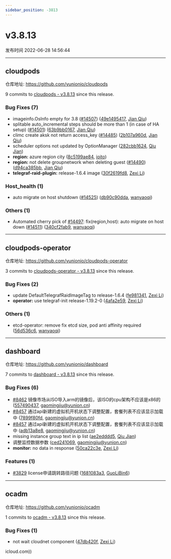 ```yaml
---
sidebar_position: -3813
---
```


# v3.8.13

发布时间 2022-06-28 14:56:44

-----

## cloudpods

仓库地址: https://github.com/yunionio/cloudpods

9 commits to [cloudpods - v3.8.13](https://github.com/yunionio/cloudpods/compare/v3.8.12...v3.8.13) since this release.

### Bug Fixes (7)
- imageinfo.OsInfo empty for 3.8 ([#14507](https://github.com/yunionio/cloudpods/issues/14507)) ([49e1495417](https://github.com/yunionio/cloudpods/commit/49e1495417761f63c507189f4a01253cf87ab9cf), [Jian Qiu](mailto:swordqiu@gmail.com))
- splitable auto_incremental steps should be more than 1 (in case of HA setup) ([#14501](https://github.com/yunionio/cloudpods/issues/14501)) ([63b9bb0167](https://github.com/yunionio/cloudpods/commit/63b9bb01674363715f0a9442fa3231bd643003b5), [Jian Qiu](mailto:swordqiu@gmail.com))
- climc create aksk not return access_key ([#14485](https://github.com/yunionio/cloudpods/issues/14485)) ([2b107a960d](https://github.com/yunionio/cloudpods/commit/2b107a960dd2ed519b5db7feb5eeb38349ee0e11), [Jian Qiu](mailto:swordqiu@gmail.com))
- scheduler options not updated by OptionManager ([282cbb1624](https://github.com/yunionio/cloudpods/commit/282cbb1624ebf5cc0203ef1686bd3f49ebba788f), [Qiu Jian](mailto:qiujian@yunionyun.com))
- **region:** azure region city ([8c5199ae84](https://github.com/yunionio/cloudpods/commit/8c5199ae84f9b7fcdb331a3bd187b4b42b37be31), [ioito](mailto:qu_xuan@icloud.com))
- **region:** not delete groupnetwork when deleting guest ([#14490](https://github.com/yunionio/cloudpods/issues/14490)) ([d94ca385bb](https://github.com/yunionio/cloudpods/commit/d94ca385bb220a7c72b7db93152bea7291b12900), [Jian Qiu](mailto:swordqiu@gmail.com))
- **telegraf-raid-plugin:** release-1.6.4 image ([30f2619fd8](https://github.com/yunionio/cloudpods/commit/30f2619fd8aa826052e40c1650f1d07e7790bf9e), [Zexi Li](mailto:zexi.li@icloud.com))

### Host_health (1)
- auto migrate on host shutdown ([#14525](https://github.com/yunionio/cloudpods/issues/14525)) ([db90c90dda](https://github.com/yunionio/cloudpods/commit/db90c90dda74eb3ea741e56724fc2e63527aa3bb), [wanyaoqi](mailto:18528551+wanyaoqi@users.noreply.github.com))

### Others (1)
- Automated cherry pick of [#14497](https://github.com/yunionio/cloudpods/issues/14497): fix(region,host): auto migrate on host down ([#14511](https://github.com/yunionio/cloudpods/issues/14511)) ([340cf2fab9](https://github.com/yunionio/cloudpods/commit/340cf2fab94ba8b5d9b025b89bd3ab0a551451f4), [wanyaoqi](mailto:18528551+wanyaoqi@users.noreply.github.com))

-----

## cloudpods-operator

仓库地址: https://github.com/yunionio/cloudpods-operator

3 commits to [cloudpods-operator - v3.8.13](https://github.com/yunionio/cloudpods-operator/compare/v3.8.12...v3.8.13) since this release.

### Bug Fixes (2)
- update DefaultTelegrafRaidImageTag to release-1.6.4 ([fe981341](https://github.com/yunionio/cloudpods-operator/commit/fe981341b7ff9b9cc68d7a32b344cfac177b3e40), [Zexi Li](mailto:zexi.li@icloud.com))
- **operator:** use telegraf-init release-1.19.2-0 ([4afa2e59](https://github.com/yunionio/cloudpods-operator/commit/4afa2e593d481063c6470b997ae6384363606d6c), [Zexi Li](mailto:zexi.li@icloud.com))

### Others (1)
- etcd-operator: remove fix etcd size, pod anti affinity required ([56d536c6](https://github.com/yunionio/cloudpods-operator/commit/56d536c6b5d777e66ee2d1b386824317c0fd6fcd), [wanyaoqi](mailto:d3lx.yq@gmail.com))

-----

## dashboard

仓库地址: https://github.com/yunionio/dashboard

7 commits to [dashboard - v3.8.13](https://github.com/yunionio/dashboard/compare/v3.8.12...v3.8.13) since this release.

### Bug Fixes (6)
- [#8462](https://github.com/yunionio/dashboard/issues/8462) 镜像市场从ISO导入arm的镜像后，该ISO的cpu架构不应该是x86的 ([557490437](https://github.com/yunionio/dashboard/commit/5574904375624f82526dd1cbc6fdd7a8d684c439), [gaomingjiu@yunion.cn](mailto:gaomingjiu@yunion.cn))
- [#8457](https://github.com/yunionio/dashboard/issues/8457) 通过api新建的虚拟机开机状态下调整配置，套餐列表不应该显示加载中 ([7899f80fd](https://github.com/yunionio/dashboard/commit/7899f80fda980c5f2ca19345c469b50d501f282c), [gaomingjiu@yunion.cn](mailto:gaomingjiu@yunion.cn))
- [#8457](https://github.com/yunionio/dashboard/issues/8457) 通过api新建的虚拟机开机状态下调整配置，套餐列表不应该显示加载中 ([adb13a8e8](https://github.com/yunionio/dashboard/commit/adb13a8e84a76f16bf94c26b02e39d13ea640fc8), [gaomingjiu@yunion.cn](mailto:gaomingjiu@yunion.cn))
- missing instance group text in ip list ([ae2edddd5](https://github.com/yunionio/dashboard/commit/ae2edddd5db84aff91c9edf86f8489870e00fc15), [Qiu Jian](mailto:qiujian@yunionyun.com))
- 调整监控数据参数 ([ced241069](https://github.com/yunionio/dashboard/commit/ced24106973742eb4ca4555aa4b453eb083df913), [gaomingjiu@yunion.cn](mailto:gaomingjiu@yunion.cn))
- **monitor:** no data in response ([50ca22c3e](https://github.com/yunionio/dashboard/commit/50ca22c3e02556df661ed5ec2e78ab991cf6a861), [Zexi Li](mailto:zexi.li@icloud.com))

### Features (1)
- [#3829](https://github.com/yunionio/dashboard/issues/3829) license申请跳转路径问题 ([1681083a3](https://github.com/yunionio/dashboard/commit/1681083a3dda3f3eb1c65b57d59dbe80c18321d7), [GuoLiBin6](mailto:782518577@qq.com))

-----

## ocadm

仓库地址: https://github.com/yunionio/ocadm

1 commits to [ocadm - v3.8.13](https://github.com/yunionio/ocadm/compare/v3.8.12...v3.8.13) since this release.

### Bug Fixes (1)
- not wait cloudnet component ([47db420f](https://github.com/yunionio/ocadm/commit/47db420f0a03e0be404244a3dbffd0fa815420a4), [Zexi Li](mailto:zexi.li@icloud.com))

icloud.com))

[ocadm - v3.8.13]: https://github.com/yunionio/ocadm/compare/v3.8.12...v3.8.13

